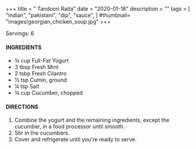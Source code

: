 +++
title = " Tandoori Raita"
date = "2020-01-18"
description = ""
tags = [
    "indian",
    "pakistani",
    "dip",
    "sauce",
]
#thumbnail= "images/georgian_chicken_soup.jpg"
+++

Servings: 6 <!--more-->

#### INGREDIENTS 

* ¾ cup Full-Fat Yogurt
* 3 tbsp Fresh Mint
* 2 tsbp Fresh Cilantro
* ½ tsp Cumin, ground 
* ¼ tsp Salt
* ¾ cup Cucumber, chopped

#### DIRECTIONS 

1. Combine the yogurt and the remaining ingredients, except the cucumber, in a food processor until smooth. 
2. Stir in the cucumbers. 
3. Cover and refrigerate until you're ready to serve. 
